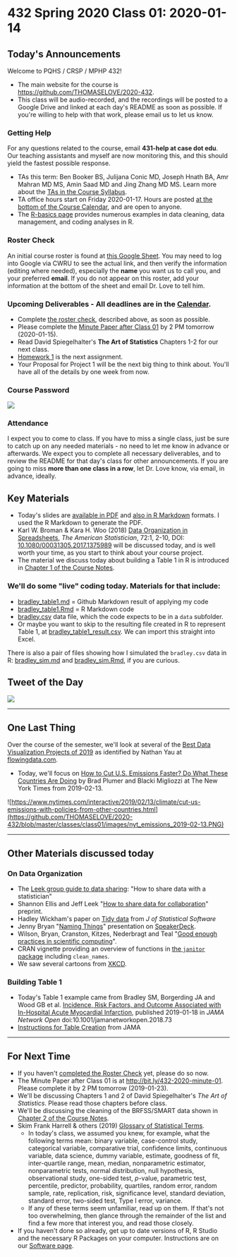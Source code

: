# 432 Spring 2020 Class 01: 2020-01-14

## Today's Announcements

Welcome to PQHS / CRSP / MPHP 432!

- The main website for the course is https://github.com/THOMASELOVE/2020-432.
- This class will be audio-recorded, and the recordings will be posted to a Google Drive and linked at each day's README as soon as possible. If you're willing to help with that work, please email us to let us know.

### Getting Help

For any questions related to the course, email **431-help at case dot edu**. Our teaching assistants and myself are now monitoring this, and this should yield the fastest possible response.

- TAs this term: Ben Booker BS, Julijana Conic MD, Joseph Hnath BA, Amr Mahran MD MS, Amin Saad MD and Jing Zhang MD MS. Learn more about the [TAs in the Course Syllabus](https://thomaselove.github.io/2020-432-syllabus/teaching-assistants.html).
- TA office hours start on Friday 2020-01-17. Hours are posted [at the bottom of the Course Calendar](https://github.com/THOMASELOVE/2020-432/blob/master/calendar.md#ta-office-hours), and are open to anyone.
- The [R-basics page](https://github.com/THOMASELOVE/2020-432/tree/master/r-basics) provides numerous examples in data cleaning, data management, and coding analyses in R.

### Roster Check

An initial course roster is found at [this Google Sheet](http://bit.ly/432-2020-roster-check). You may need to log into Google via CWRU to see the actual link, and then verify the information (editing where needed), especially the **name** you want us to call you, and your preferred **email**. If you do not appear on this roster, add your information at the bottom of the sheet and email Dr. Love to tell him.

### Upcoming Deliverables - All deadlines are in the [Calendar](https://github.com/THOMASELOVE/2020-432/blob/master/calendar.md).

- Complete [the roster check](http://bit.ly/432-2020-roster-check), described above, as soon as possible.
- Please complete the [Minute Paper after Class 01](http://bit.ly/432-2020-minute-01) by 2 PM tomorrow (2020-01-15).
- Read David Spiegelhalter's **The Art of Statistics** Chapters 1-2 for our next class.
- [Homework 1](https://github.com/THOMASELOVE/2020-432/tree/master/homework/hw01) is the next assignment.
- Your Proposal for Project 1 will be the next big thing to think about. You'll have all of the details by one week from now.

### Course Password

![](https://github.com/THOMASELOVE/2020-432/blob/master/classes/class01/figures/tukey.png)

### Attendance

I expect you to come to class. If you have to miss a single class, just be sure to catch up on any needed materials - no need to let me know in advance or afterwards. We expect you to complete all necessary deliverables, and to review the README for that day's class for other announcements. If you are going to miss **more than one class in a row**, let Dr. Love know, via email, in advance, ideally.

## Key Materials

- Today's slides are [available in PDF](https://github.com/THOMASELOVE/2020-432/blob/master/classes/class01/432_2020_slides01.pdf) and [also in R Markdown](https://github.com/THOMASELOVE/2020-432/blob/master/classes/class01/432_2020_slides01.Rmd) formats. I used the R Markdown to generate the PDF.
- Karl W. Broman & Kara H. Woo (2018) [Data Organization in Spreadsheets](https://github.com/THOMASELOVE/2019-432/blob/master/references/pdf/Broman_and_Woo_2018_Data_Organization_in_Spreadsheets.pdf), *The American Statistician*, 72:1, 2-10, DOI: [10.1080/00031305.2017.1375989](https://doi.org/10.1080/00031305.2017.1375989) will be discussed today, and is well worth your time, as you start to think about your course project.
- The material we discuss today about building a Table 1 in R is introduced in [Chapter 1 of the Course Notes](https://thomaselove.github.io/2020-432-book/building-table-1.html).

### We'll do some "live" coding today. Materials for that include: 

- [bradley_table1.md](https://github.com/THOMASELOVE/2020-432/blob/master/classes/class01/bradley_table1.md) = Github Markdown result of applying my code
- [bradley_table1.Rmd](https://github.com/THOMASELOVE/2020-432/blob/master/classes/class01/bradley_table1.Rmd) = R Markdown code
- [bradley.csv](https://github.com/THOMASELOVE/2020-432/blob/master/classes/class01/data/bradley.csv) data file, which the code expects to be in a `data` subfolder.
- Or maybe you want to skip to the resulting file created in R to represent Table 1, at [bradley_table1_result.csv](https://github.com/THOMASELOVE/2020-432/blob/master/classes/class01/bradley_table1_result.csv). We can import this straight into Excel.

There is also a pair of files showing how I simulated the `bradley.csv` data in R: [bradley_sim.md](https://github.com/THOMASELOVE/2020-432/blob/master/classes/class01/bradley_sim.md) and [bradley_sim.Rmd](https://github.com/THOMASELOVE/2020-432/blob/master/classes/class01/bradley_sim.Rmd), if you are curious.

## Tweet of the Day

![](https://github.com/THOMASELOVE/2020-432/blob/master/classes/class01/figures/branch_tw.png)

---------

## One Last Thing

Over the course of the semester, we'll look at several of the [Best Data Visualization Projects of 2019](https://flowingdata.com/2019/12/19/best-data-visualization-projects-of-2019/) as identified by Nathan Yau at [flowingdata.com](https://flowingdata.com/). 

- Today, we'll focus on [How to Cut U.S. Emissions Faster? Do What These Countries Are Doing](https://www.nytimes.com/interactive/2019/02/13/climate/cut-us-emissions-with-policies-from-other-countries.html) by Brad Plumer and Blacki Migliozzi at The New York Times from 2019-02-13.

![https://www.nytimes.com/interactive/2019/02/13/climate/cut-us-emissions-with-policies-from-other-countries.html](https://github.com/THOMASELOVE/2020-432/blob/master/classes/class01/images/nyt_emissions_2019-02-13.PNG)

----------

## Other Materials discussed today

### On Data Organization

- The [Leek group guide to data sharing](https://github.com/jtleek/datasharing): "How to share data with a statistician"
- Shannon Ellis and Jeff Leek "[How to share data for collaboration](https://peerj.com/preprints/3139/)" preprint.
- Hadley Wickham's paper on [Tidy data](https://www.jstatsoft.org/article/view/v059i10) from *J of Statistical Software*
- Jenny Bryan "[Naming Things](https://speakerdeck.com/jennybc/how-to-name-files)" presentation on [SpeakerDeck](https://speakerdeck.com/jennybc/how-to-name-files).
- Wilson, Bryan, Cranston, Kitzes, Nederbragt and Teal "[Good enough practices in scientific computing](https://github.com/swcarpentry/good-enough-practices-in-scientific-computing#readme)".
- CRAN vignette providing an overview of functions in [the `janitor` package](https://cran.r-project.org/web/packages/janitor/vignettes/janitor.html) including `clean_names`.
- We saw several cartoons from [XKCD](https://xkcd.com/).

### Building Table 1

- Today's Table 1 example came from Bradley SM, Borgerding JA and Wood GB et al. [Incidence, Risk Factors, and Outcome Associated with In-Hospital Acute Myocardial Infarction](https://jamanetwork.com/journals/jamanetworkopen/fullarticle/2720923), published 2019-01-18 in *JAMA Network Open* doi:10.1001/jamanetworkopen.2018.73
- [Instructions for Table Creation](https://jama.jamanetwork.com/data/ifora-forms/jama/tablecreationinst.pdf) from JAMA

----------

## For Next Time

- If you haven't [completed the Roster Check](http://bit.ly/432-2020-roster-check) yet, please do so now.
- The Minute Paper after Class 01 is at http://bit.ly/432-2020-minute-01. Please complete it by 2 PM tomorrow (2019-01-23).
- We'll be discussing Chapters 1 and 2 of David Spiegelhalter's *The Art of Statistics*. Please read those chapters before class.
- We'll be discussing the cleaning of the BRFSS/SMART data shown in [Chapter 2 of the Course Notes](https://thomaselove.github.io/2020-432-book/brfss-smart-data.html).
- Skim Frank Harrell & others (2019) [Glossary of Statistical Terms](http://hbiostat.org/doc/glossary.pdf). 
    - In today's class, we assumed you knew, for example, what the following terms mean: binary variable, case-control study, categorical variable, comparative trial, confidence limits, continuous variable, data science, dummy variable, estimate, goodness of fit, inter-quartile range, mean, median, nonparametric estimator, nonparametric tests, normal distribution, null hypothesis, observational study, one-sided test, *p*-value, parametric test, percentile, predictor, probability, quartiles, random error, random sample, rate, replication, risk, significance level, standard deviation, standard error, two-sided test, Type I error, variance.
    - If any of these terms seem unfamiliar, read up on them. If that's not too overwhelming, then glance through the remainder of the list and find a few more that interest you, and read those closely.
- If you haven't done so already, get up to date versions of R, R Studio and the necessary R Packages on your computer. Instructions are on our [Software page](https://github.com/THOMASELOVE/2020-432/blob/master/software.md).


